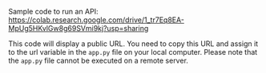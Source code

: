 Sample code to run an API:
https://colab.research.google.com/drive/1_tr7Eq8EA-MpUg5HKvlGw8g69SVmi9kj?usp=sharing

This code will display a public URL. You need to copy this URL and assign it to the url variable in the `app.py` file on your local computer. Please note that the `app.py` file cannot be executed on a remote server.